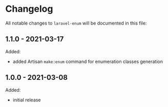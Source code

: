 # Changelog

All notable changes to `laravel-enum` will be documented in this file:

## 1.1.0 - 2021-03-17

Added:
* added Artisan `make:enum` command for enumeration classes generation

## 1.0.0 - 2021-03-08

Added:
* initial release
